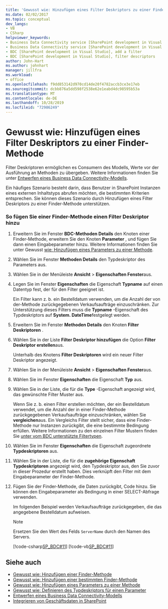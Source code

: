 ```yaml
---
title: 'Gewusst wie: Hinzufügen eines Filter Deskriptors zu einer Finder-Methode | Microsoft-Dokumentation'
ms.date: 02/02/2017
ms.topic: conceptual
dev_langs:
- VB
- CSharp
helpviewer_keywords:
- Business Data Connectivity service [SharePoint development in Visual Studio], filter descriptors
- Business Data Connectivity service [SharePoint development in Visual Studio], add a filter
- BDC [SharePoint development in Visual Studio], add a filter
- BDC [SharePoint development in Visual Studio], filter descriptors
author: John-Hart
ms.author: johnhart
manager: jillfra
ms.workload:
- office
ms.openlocfilehash: f9dd853142d970cd14de20f4782accb3ce3e17eb
ms.sourcegitcommit: dcbb876a5dd598f2538e62e1eabd4dc98595b53a
ms.translationtype: MT
ms.contentlocale: de-DE
ms.lasthandoff: 10/28/2019
ms.locfileid: "72986249"
---
```

# <a name="how-to-add-a-filter-descriptor-to-a-finder-method"></a>Gewusst wie: Hinzufügen eines Filter Deskriptors zu einer Finder-Methode
  Filter Deskriptoren ermöglichen es Consumern des Modells, Werte vor der Ausführung an Methoden zu übergeben. Weitere Informationen finden Sie unter [Entwerfen eines Business Data Connectivity-Modells](../sharepoint/designing-a-business-data-connectivity-model.md).

 Ein häufiges Szenario besteht darin, dass Benutzer in SharePoint Instanzen eines externen Inhaltstyps abrufen möchten, die bestimmten Kriterien entsprechen. Sie können dieses Szenario durch Hinzufügen eines Filter Deskriptors zu einer Finder-Methode unterstützen.

### <a name="to-add-a-filter-descriptor-to-a-finder-method"></a>So fügen Sie einer Finder-Methode einen Filter Deskriptor hinzu

1. Erweitern Sie im Fenster **BDC-Methoden Details** den Knoten einer Finder-Methode, erweitern Sie den Knoten **Parameter** , und fügen Sie dann einen Eingabeparameter hinzu. Weitere Informationen finden Sie unter Gewusst [wie: Hinzufügen eines Parameters zu einer Methode](../sharepoint/how-to-add-a-parameter-to-a-method.md).

2. Wählen Sie im Fenster **Methoden Details** den Typdeskriptor des Parameters aus.

3. Wählen Sie in der Menüleiste **Ansicht** > **Eigenschaften Fenster**aus.

4. Legen Sie im Fenster **Eigenschaften** die Eigenschaft **Typname** auf einen Datentyp fest, der für den Filter geeignet ist.

     Ein Filter kann z. b. ein Bestelldatum verwenden, um die Anzahl der von der-Methode zurückgegebenen Verkaufsaufträge einzuschränken. Zur Unterstützung dieses Filters muss die **Typname** -Eigenschaft des Typdeskriptors auf **System. DateTime**festgelegt werden.

5. Erweitern Sie im Fenster **Methoden Details** den Knoten **Filter Deskriptoren** .

6. Wählen Sie in der Liste **Filter Deskriptor hinzufügen** die Option **Filter Deskriptor erstellen**aus.

     Unterhalb des Knotens **Filter Deskriptoren** wird ein neuer Filter Deskriptor angezeigt.

7. Wählen Sie in der Menüleiste **Ansicht** > **Eigenschaften Fenster**aus.

8. Wählen Sie im Fenster **Eigenschaften** die Eigenschaft **Typ** aus.

9. Wählen Sie in der Liste, die für die **Type** -Eigenschaft angezeigt wird, das gewünschte Filter Muster aus.

     Wenn Sie z. b. einen Filter erstellen möchten, der ein Bestelldatum verwendet, um die Anzahl der in einer Finder-Methode zurückgegebenen Verkaufsaufträge einzuschränken, wählen Sie **vergleichen**aus. Ein Vergleichs Filter stellt sicher, dass eine Finder-Methode nur Instanzen zurückgibt, die eine bestimmte Bedingung erfüllen. Weitere Informationen zu den einzelnen Filter Mustern finden Sie [unter vom BDC unterstützte Filtertypen](/previous-versions/office/developer/sharepoint-2010/ee556392(v=office.14)).

10. Wählen Sie im Fenster **Eigenschaften** die Eigenschaft zugeordnete **Typdeskriptoren** aus.

11. Wählen Sie in der Liste, die für die **zugehörige Eigenschaft Typdeskriptoren** angezeigt wird, den Typdeskriptor aus, den Sie zuvor in dieser Prozedur erstellt haben. Dies verknüpft den Filter mit dem Eingabeparameter der Finder-Methode.

12. Fügen Sie der Finder-Methode, die Daten zurückgibt, Code hinzu. Sie können den Eingabeparameter als Bedingung in einer SELECT-Abfrage verwenden.

     Im folgenden Beispiel werden Verkaufsaufträge zurückgegeben, die das angegebene Bestelldatum aufweisen.

    > [!NOTE]
    > Ersetzen Sie den Wert des Felds `ServerName` durch den Namen des Servers.

     [!code-csharp[SP_BDC#11](../sharepoint/codesnippet/CSharp/SP_BDC/bdcmodel1/salesorderservice.cs#11)]
     [!code-vb[SP_BDC#11](../sharepoint/codesnippet/VisualBasic/sp_bdc/bdcmodel1/salesorderservice.vb#11)]

## <a name="see-also"></a>Siehe auch
- [Gewusst wie: Hinzufügen einer Finder-Methode](../sharepoint/how-to-add-a-finder-method.md)
- [Gewusst wie: Hinzufügen einer bestimmten Finder-Methode](../sharepoint/how-to-add-a-specific-finder-method.md)
- [Gewusst wie: Hinzufügen eines Parameters zu einer Methode](../sharepoint/how-to-add-a-parameter-to-a-method.md)
- [Gewusst wie: Definieren des Typdeskriptors für einen Parameter](../sharepoint/how-to-define-the-type-descriptor-of-a-parameter.md)
- [Entwerfen eines Business Data Connectivity-Modells](../sharepoint/designing-a-business-data-connectivity-model.md)
- [Integrieren von Geschäftsdaten in SharePoint](../sharepoint/integrating-business-data-into-sharepoint.md)
